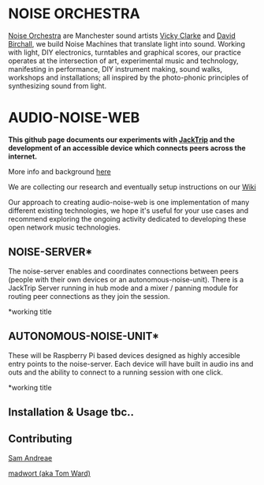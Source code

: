 # NOISE ORCHESTRA

[Noise Orchestra](https://noiseorchestra.org/) are Manchester sound artists [Vicky Clarke](https://vickyclarke.org/about/) and [David Birchall](https://davidmbirchall.com/), we build Noise Machines that translate light into sound.  Working with light, DIY electronics, turntables and graphical scores, our practice operates at the intersection of art, experimental music and technology, manifesting in performance, DIY instrument making, sound walks, workshops and installations; all inspired by the photo-phonic principles of synthesizing sound from light.

# AUDIO-NOISE-WEB

**This github page documents our experiments with [JackTrip](https://github.com/jacktrip/jacktrip) and the development of an accessible device which connects peers across the internet.**

More info and background [here](https://noiseorchestra.org/2020/06/22/announcing-rd-project-for-playing-music-online-together/)

We are collecting our research and eventually setup instructions on our [Wiki](https://github.com/noiseorchestra/noise-audio-web/wiki)

Our approach to creating audio-noise-web is one implementation of many different existing technologies, we hope it's useful for your use cases and recommend exploring the ongoing activity dedicated to developing these open network music technologies.

## NOISE-SERVER*

The noise-server enables and coordinates connections between peers (people with their own devices or an autonomous-noise-unit). There is a  JackTrip Server running in hub mode and a mixer / panning module for routing peer connections as they join the session.

\*working title

## AUTONOMOUS-NOISE-UNIT*

These will be Raspberry Pi based devices designed as highly accesible entry points to the noise-server. Each device will have built in audio ins and outs and the ability to connect to a running session with one click.

\*working title

## Installation & Usage tbc..

## Contributing
[Sam Andreae](www.samandreae.com)

[madwort (aka Tom Ward)](https://github.com/madwort)
